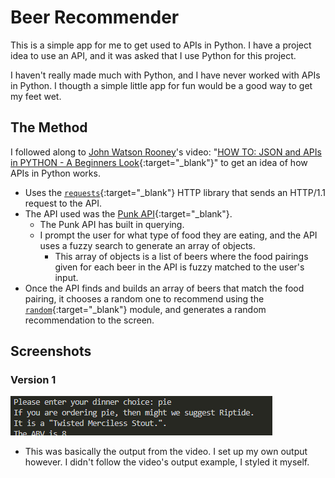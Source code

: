 # Beer Recommender

This is a simple app for me to get used to APIs in Python. I have a project idea to use an API, and it was asked that I use Python for this project.

I haven't really made much with Python, and I have never worked with APIs in Python. I thougth a simple little app for fun would be a good way to get my feet wet.

## The Method

I followed along to <a href="https://www.youtube.com/@JohnWatsonRooney" target="_blank">John Watson Rooney</a>'s video: "[HOW TO: JSON and APIs in PYTHON - A Beginners Look](https://www.youtube.com/watch?v=YgO5ff9sp7A){:target="\_blank"}" to get an idea of how APIs in Python works.

- Uses the [`requests`](https://pypi.org/project/requests/){:target="\_blank"} HTTP library that sends an HTTP/1.1 request to the API.
- The API used was the [Punk API](https://punkapi.com/documentation/v2){:target="\_blank"}.
  - The Punk API has built in querying.
  - I prompt the user for what type of food they are eating, and the API uses a fuzzy search to generate an array of objects.
    - This array of objects is a list of beers where the food pairings given for each beer in the API is fuzzy matched to the user's input.
- Once the API finds and builds an array of beers that match the food pairing, it chooses a random one to recommend using the [`random`](https://www.geeksforgeeks.org/python-random-module/#){:target="\_blank"} module, and generates a random recommendation to the screen.

## Screenshots

### Version 1

![Beer Recommendation Output Image, Version 1](v1_screenshot.png)

- This was basically the output from the video. I set up my own output however. I didn't follow the video's output example, I styled it myself.

